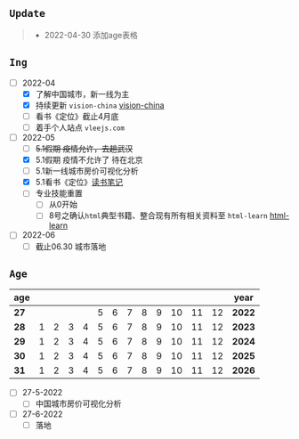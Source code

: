 ## `Update`

>- 2022-04-30 添加age表格

## `Ing`

- [ ] 2022-04
    - [x] 了解中国城市，新一线为主
    - [x] 持续更新 `vision-china` [vision-china](https://github.com/yayxs/vision-china)
    - [ ] 看书《定位》截止4月底
    - [ ] 着手个人站点 `vleejs.com`
- [ ] 2022-05
    - [ ] ~~5.1假期 疫情允许，去趟武汉~~
    - [x] 5.1假期 疫情不允许了 待在北京
    - [ ] 5.1新一线城市房价可视化分析
    - [x] 5.1看书《定位》[读书笔记](https://github.com/yayxs/frontend-thick-talk/issues/33)
    - [ ] 专业技能重置 
      - [ ] 从0开始
      - [ ] 8号之确认`html`典型书籍、整合现有所有相关资料至 `html-learn` [html-learn](https://github.com/yayxs/html-learn)
- [ ] 2022-06
    - [ ] 截止06.30 城市落地

## `Age`

| age    |      |      |      |      |      |      |      |      |      |      |      |      | year     |
| ------ | ---- | ---- | ---- | ---- | ---- | ---- | ---- | ---- | ---- | ---- | ---- | ---- | -------- |
| **27** |      |      |      |      | 5    | 6    | 7    | 8    | 9    | 10   | 11   | 12   | **2022** |
| **28** | 1    | 2    | 3    | 4    | 5    | 6    | 7    | 8    | 9    | 10   | 11   | 12   | **2023** |
| **29** | 1    | 2    | 3    | 4    | 5    | 6    | 7    | 8    | 9    | 10   | 11   | 12   | **2024** |
| **30** | 1    | 2    | 3    | 4    | 5    | 6    | 7    | 8    | 9    | 10   | 11   | 12   | **2025** |
| **31** | 1    | 2    | 3    | 4    | 5    | 6    | 7    | 8    | 9    | 10   | 11   | 12   | **2026** |

- [ ] 27-5-2022
  - [ ] 中国城市房价可视化分析
- [ ] 27-6-2022
  - [ ] 落地
